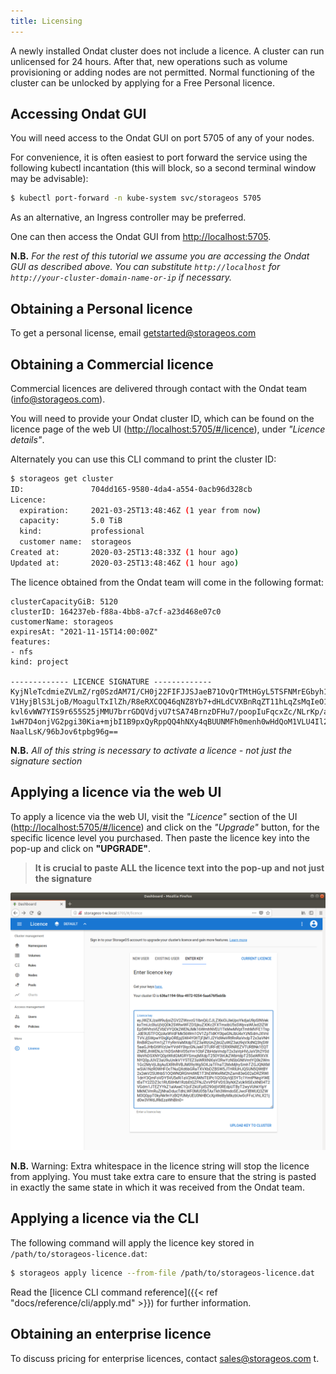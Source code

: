 ```yaml
---
title: Licensing
---
```


A newly installed Ondat cluster does not include a licence. A cluster can
run unlicensed for 24 hours. After that, new operations such as volume
provisioning or adding nodes are not permitted. Normal functioning of the
cluster can be unlocked by applying for a Free Personal licence.

## Accessing Ondat GUI

You will need access to the Ondat GUI on port 5705 of any of your nodes.

For convenience, it is often easiest to port forward the service using the
following kubectl incantation (this will block, so a second terminal window may
be advisable):

  ```bash
  $ kubectl port-forward -n kube-system svc/storageos 5705
  ```
As an alternative, an Ingress controller may be preferred.

One can then access the Ondat GUI from
[http://localhost:5705](http://localhost:5705).

**N.B.** *For the rest of this tutorial we assume you are accessing the
Ondat GUI as described above. You can substitute `http://localhost` for
`http://your-cluster-domain-name-or-ip` if necessary.*

## Obtaining a Personal licence

To get a personal license, email [getstarted@storageos.com](mailto:getstarted@storageos.com)

## Obtaining a Commercial licence

Commercial licences are delivered through contact with the Ondat team
([info@storageos.com](mailto:info@storageos.com)).

You will need to provide your Ondat cluster ID, which can be found on the
licence page of the web UI
([http://localhost:5705/#/licence](http://localhost:5705/#/licence)), under
*"Licence details"*.

Alternately you can use this CLI command to print the cluster ID:

```bash
$ storageos get cluster
ID:               704dd165-9580-4da4-a554-0acb96d328cb
Licence:
  expiration:     2021-03-25T13:48:46Z (1 year from now)
  capacity:       5.0 TiB
  kind:           professional
  customer name:  storageos
Created at:       2020-03-25T13:48:33Z (1 hour ago)
Updated at:       2020-03-25T13:48:46Z (1 hour ago)
```

The licence obtained from the Ondat team will come in the following format:

``` text
clusterCapacityGiB: 5120
clusterID: 164237eb-f88a-4bb8-a7cf-a23d468e07c0
customerName: storageos
expiresAt: "2021-11-15T14:00:00Z"
features:
- nfs
kind: project

------------- LICENCE SIGNATURE -------------
KyjNleTcdmieZVLmZ/rg0SzdAM7I/CH0j22FIFJJSJaeB71OvQrTMtHGyL5TSFNMrEGbyh1HQlDgZb5A
V1HyjBlS3LjoB/MoagulTxIlZh/R8eRXCOQ46qNZ8Yb7+dHLdCVXBnRqZT11hLqZsMqIeO1y9f5dw65H
kvl6vWW7YIS9r655S25jMMU7brrGDQVdjvU7tSA74BrnzDFHu7/poopIuFqcxZc/NLrKp/akkvyZI5Ex
1wH7D4onjVG2pgi30Kia+mjbI1B9pxQyRppQQ4hNXy4qBUUNMFh0menh0wHdQoM1VLU4Il22PrkeICV0
NaalLsK/96bJov6tpbg96g==
```

**N.B.** *All of this string is necessary to activate a licence - not just the
signature section*

## Applying a licence via the web UI

To apply a licence via the web UI, visit the *"Licence"* section of the UI
([http://localhost:5705/#/licence](http://localhost:5705/#/licence)) and click
on the *"Upgrade"* button, for the specific licence level you purchased. Then
paste the licence key into the pop-up and click on **"UPGRADE"**.

>**It is crucial to paste ALL the licence text into the pop-up and not just the signature**

![Apply Licence Key](/images/docs/operations/licensing/apply-licence-key.png)

**N.B.** Warning: Extra whitespace in the licence string will stop
the licence from applying. You must take extra care to ensure that the string is
pasted in exactly the same state in which it was received from the Ondat
team.

## Applying a licence via the CLI

The following command will apply the licence key stored in
`/path/to/storageos-licence.dat`:


```bash
$ storageos apply licence --from-file /path/to/storageos-licence.dat
```

Read the [licence CLI command reference]({{< ref
"docs/reference/cli/apply.md" >}}) for further information.

## Obtaining an enterprise licence

To discuss pricing for enterprise licences, contact [sales@storageos.com](mailto:sales@storageos.com) t.
